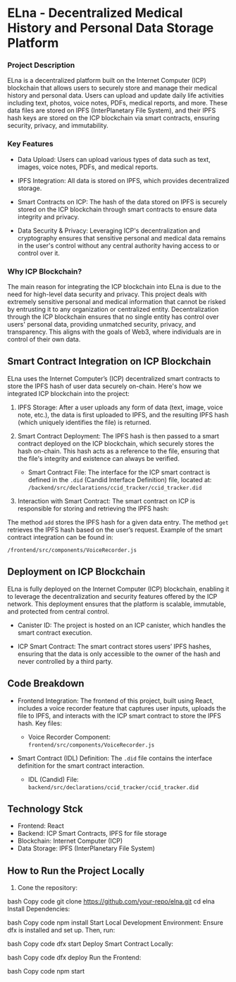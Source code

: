 # ELna - Decentralized Medical History and Personal Data Storage Platform

### Project Description
ELna is a decentralized platform built on the Internet Computer (ICP) blockchain that allows users to securely store and manage their medical history and personal data. Users can upload and update daily life activities including text, photos, voice notes, PDFs, medical reports, and more. These data files are stored on IPFS (InterPlanetary File System), and their IPFS hash keys are stored on the ICP blockchain via smart contracts, ensuring security, privacy, and immutability.

### Key Features
- Data Upload: Users can upload various types of data such as text, images, voice notes, PDFs, and medical reports.
+ IPFS Integration: All data is stored on IPFS, which provides decentralized storage.
* Smart Contracts on ICP: The hash of the data stored on IPFS is securely stored on the ICP blockchain through smart contracts to ensure data integrity and privacy.
- Data Security & Privacy: Leveraging ICP's decentralization and cryptography ensures that sensitive personal and medical data remains in the user's control without any central authority having access to or control over it.

### Why ICP Blockchain?
The main reason for integrating the ICP blockchain into ELna is due to the need for high-level data security and privacy. This project deals with extremely sensitive personal and medical information that cannot be risked by entrusting it to any organization or centralized entity. Decentralization through the ICP blockchain ensures that no single entity has control over users' personal data, providing unmatched security, privacy, and transparency. This aligns with the goals of Web3, where individuals are in control of their own data.

## **Smart Contract Integration on ICP Blockchain**
ELna uses the Internet Computer’s (ICP) decentralized smart contracts to store the IPFS hash of user data securely on-chain. Here's how we integrated ICP blockchain into the project:

1. IPFS Storage: After a user uploads any form of data (text, image, voice note, etc.), the data is first uploaded to IPFS, and the resulting IPFS hash (which uniquely identifies the file) is returned.

2. Smart Contract Deployment: The IPFS hash is then passed to a smart contract deployed on the ICP blockchain, which securely stores the hash on-chain. This hash acts as a reference to the file, ensuring that the file's integrity and existence can always be verified.

    - Smart Contract File: The interface for the ICP smart contract is defined in the `.did` (Candid Interface Definition) file, located at:
```/backend/src/declarations/ccid_tracker/ccid_tracker.did```
3. Interaction with Smart Contract: The smart contract on ICP is responsible for storing and retrieving the IPFS hash:

The method `add` stores the IPFS hash for a given data entry.
The method `get` retrieves the IPFS hash based on the user’s request.
Example of the smart contract integration can be found in:

```/frontend/src/components/VoiceRecorder.js```


## **Deployment on ICP Blockchain**
ELna is fully deployed on the Internet Computer (ICP) blockchain, enabling it to leverage the decentralization and security features offered by the ICP network. This deployment ensures that the platform is scalable, immutable, and protected from central control.

- Canister ID: The project is hosted on an ICP canister, which handles the smart contract execution.
+ ICP Smart Contract: The smart contract stores users’ IPFS hashes, ensuring that the data is only accessible to the owner of the hash and never controlled by a third party.

## **Code Breakdown**
+ Frontend Integration: The frontend of this project, built using React, includes a voice recorder feature that captures user inputs, uploads the file to IPFS, and interacts with the ICP smart contract to store the IPFS hash. Key files:

    - Voice Recorder Component:
        ```frontend/src/components/VoiceRecorder.js```
+ Smart Contract (IDL) Definition:
The `.did` file contains the interface definition for the smart contract interaction.

    - IDL (Candid) File:
        ```backend/src/declarations/ccid_tracker/ccid_tracker.did```

## **Technology Stck**
- Frontend: React
- Backend: ICP Smart Contracts, IPFS for file storage
- Blockchain: Internet Computer (ICP)
- Data Storage: IPFS (InterPlanetary File System)

## **How to Run the Project Locally**
1. Cone the repository:

bash
Copy code
git clone https://github.com/your-repo/elna.git
cd elna
Install Dependencies:

bash
Copy code
npm install
Start Local Development Environment: Ensure dfx is installed and set up. Then, run:

bash
Copy code
dfx start
Deploy Smart Contract Locally:

bash
Copy code
dfx deploy
Run the Frontend:

bash
Copy code
npm start
